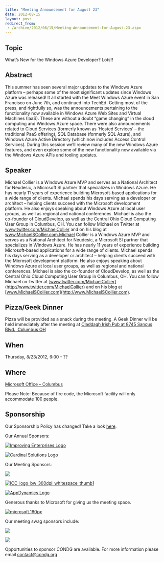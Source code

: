 ```yaml
---
title: "Meeting Announcement for August 23"
date: 2012-08-15
layout: post
redirect_from:
 - /archive/2012/08/15/Meeting-Announcement-for-August-23.aspx
---
```


## Topic

What’s New for the Windows Azure Developer? Lots!!

## Abstract

This summer has seen several major updates to the Windows Azure platform – perhaps some of the most significant updates since Windows Azure was released! It all started with the Meet Windows Azure event in San Francisco on June 7th, and continued into TechEd. Getting most of the press, and rightfully so, was the announcements pertaining to the functionality now available in Windows Azure Web Sites and Virtual Machines (IaaS). These are without a doubt “game changing” in the cloud computing and Windows Azure space. There were also announcements related to Cloud Services (formerly known as ‘Hosted Services’ – the traditional PaaS offering), SQL Database (formerly SQL Azure), and Windows Azure Active Directory (which now includes Access Control Services). During this session we’ll review many of the new Windows Azure features, and even explore some of the new functionality now available via the Windows Azure APIs and tooling updates.

## Speaker

Michael Collier is a Windows Azure MVP and serves as a National Architect for Neudesic, a Microsoft SI partner that specializes in Windows Azure. He has nearly 11 years of experience building Microsoft-based applications for a wide range of clients. Michael spends his days serving as a developer or architect – helping clients succeed with the Microsoft development platform. He also enjoys speaking about Windows Azure at local user groups, as well as regional and national conferences. Michael is also the co-founder of CloudDevelop, as well as the Central Ohio Cloud Computing User Group in Columbus, OH. You can follow Michael on Twitter at www.twitter.com/MichaelCollier and on his blog at www.MichaelSCollier.com.Michael Collier is a Windows Azure MVP and serves as a National Architect for Neudesic, a Microsoft SI partner that specializes in Windows Azure. He has nearly 11 years of experience building Microsoft-based applications for a wide range of clients. Michael spends his days serving as a developer or architect – helping clients succeed with the Microsoft development platform. He also enjoys speaking about Windows Azure at local user groups, as well as regional and national conferences. Michael is also the co-founder of CloudDevelop, as well as the Central Ohio Cloud Computing User Group in Columbus, OH. You can follow Michael on Twitter at [www.twitter.com/MichaelCollier](http://www.twitter.com/MichaelCollier) and on his blog at [www.MichaelSCollier.com](http://www.MichaelSCollier.com).

## Pizza/Geek Dinner

Pizza will be provided as a snack during the meeting. A Geek Dinner will be held immediately after the meeting at [Claddagh Irish Pub at 8745 Sancus Blvd., Columbus OH](http://www.bing.com/local/details.aspx?lid=YN671x11725012&amp;qt=yp&amp;what=claddagh&amp;where=Columbus,+Ohio&amp;s_cid=ansPhBkYp02&amp;mkt=en-us&amp;q=claddagh&amp;FORM=LARE)

## When

Thursday, 8/23/2012, 6:00 - ??

## Where

 [Microsoft Office – Columbus](http://maps.google.com/maps?f=q&amp;hl=en&amp;q=8800+Lyra+Dr.+Columbus,+OH+43240&amp;om=1)

Please Note: Because of fire code, the Microsoft facility will only accommodate 100 people.

## Sponsorship

Our Sponsorship Policy has changed! Take a look [here](http://www.condg.org/documents/Sponsorship%20Policy.pdf).

Our Annual Sponsors:

[![Improving Enterprises Logo](http://condg.org/images/condg_org/Windows-Live-Writer/February-Meeting-Announcement_BD2C/ie-logo_thumb.jpg)](http://www.improvingenterprises.com)

[![Cardinal Solutions Logo](http://www.cardinalsolutions.com/etc/designs/cardinal/clientlibs/resources/images/logo.png)](http://www.cardinalsolutions.com)

Our Meeting Sponsors:

[![](http://www.hmbnet.com/images/HMBLogo_small.jpg)](http://hmbnet.com)

[![ICC_logo_bw_300dpi_whitespace_thumb1](http://condg.org/images/condg_org/Windows-Live-Writer/Meeting-Announcement-for-August-23_8B64/ICC_logo_bw_300dpi_whitespace_thumb1_e5c87e1f-12e0-425f-83fa-d4bc2cf0ce90.jpg "ICC_logo_bw_300dpi_whitespace_thumb1")](http://iccohio.com)

[![AppDynamics Logo](http://www.appdynamics.com/images/logo.png)](http://www.appdynamics.com)

Generous thanks to Microsoft for giving us the meeting space.

[![microsoft.160px](http://condg.org/images/condg_org/WindowsLiveWriter/JuneMeetingAnnouncement_C169/microsoft.160px_thumb_1.png "microsoft.160px")](http://www.microsoft.com)

Our meeting swag sponsors include:

[![](http://www.jetbrains.com/img/logo.gif)](http://www.jetbrains.com/)

[![](https://dzgdt8wefr0v4.cloudfront.net/assets/tpublogo_head-2da8440fd4312d32705e23afb44cb5df.png)](http://tekpub.com)

Opportunities to sponsor CONDG are available. For more information please email [contact@condg.org](mailto:contact@condg.org)
